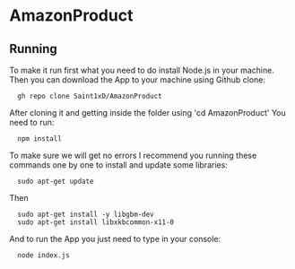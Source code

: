 # AmazonProduct

## Running

To make it run first what you need to do install Node.js in your machine.
Then you can download the App to your machine using Github clone:

      gh repo clone Saint1xD/AmazonProduct

After cloning it and getting inside the folder using 'cd AmazonProduct'
You need to run:
      
      npm install

To make sure we will get no errors I recommend you running these commands one by one to install and update some libraries:

      sudo apt-get update

Then

      sudo apt-get install -y libgbm-dev
      sudo apt-get install libxkbcommon-x11-0


And to run the App you just need to type in your console:

      node index.js
